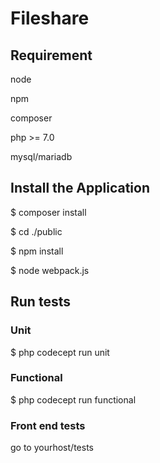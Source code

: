 # Fileshare 

## Requirement

node

npm

composer

php >= 7.0

mysql/mariadb

## Install the Application

$ composer install

$ cd ./public

$ npm install

$ node webpack.js

## Run tests

### Unit

$ php codecept run unit

### Functional

$ php codecept run functional

### Front end tests

go to yourhost/tests


